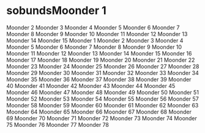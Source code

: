 # sobundsMoonder 1
Moonder 2
Moonder 3
Moonder 4
Moonder 5
Moonder 6
Moonder 7
Moonder 8
Moonder 9
Moonder 10
Moonder 11
Moonder 12
Moonder 13
Moonder 14
Moonder 15
Moonder 1
Moonder 2
Moonder 3
Moonder 4
Moonder 5
Moonder 6
Moonder 7
Moonder 8
Moonder 9
Moonder 10
Moonder 11
Moonder 12
Moonder 13
Moonder 14
Moonder 15
Moonder 16
Moonder 17
Moonder 18
Moonder 19
Moonder 20
Moonder 21
Moonder 22
Moonder 23
Moonder 24
Moonder 25
Moonder 26
Moonder 27
Moonder 28
Moonder 29
Moonder 30
Moonder 31
Moonder 32
Moonder 33
Moonder 34
Moonder 35
Moonder 36
Moonder 37
Moonder 38
Moonder 39
Moonder 40
Moonder 41
Moonder 42
Moonder 43
Moonder 44
Moonder 45
Moonder 46
Moonder 47
Moonder 48
Moonder 49
Moonder 50
Moonder 51
Moonder 52
Moonder 53
Moonder 54
Moonder 55
Moonder 56
Moonder 57
Moonder 58
Moonder 59
Moonder 60
Moonder 61
Moonder 62
Moonder 63
Moonder 64
Moonder 65
Moonder 66
Moonder 67
Moonder 68
Moonder 69
Moonder 70
Moonder 71
Moonder 72
Moonder 73
Moonder 74
Moonder 75
Moonder 76
Moonder 77
Moonder 78
